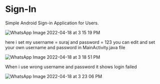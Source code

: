 # Sign-In
Simple Android Sign-in Application for Users.


![WhatsApp Image 2022-04-18 at 3 15 19 PM](https://user-images.githubusercontent.com/101108540/163790706-da6eb267-2b2c-49fe-a7f3-f7744e4eab80.jpeg)

here i set my username = suraj and password = 123
you can edit and set your own username and password in MainActivity.java file


![WhatsApp Image 2022-04-18 at 3 18 51 PM](https://user-images.githubusercontent.com/101108540/163791047-7cbe847c-538d-404e-be59-e9a034d09a63.jpeg)

When i use wrong username and password it shows login failed 

![WhatsApp Image 2022-04-18 at 3 23 06 PM](https://user-images.githubusercontent.com/101108540/163791614-6ddecb7b-c89e-4d09-92d7-6e910c3d13a4.jpeg)

